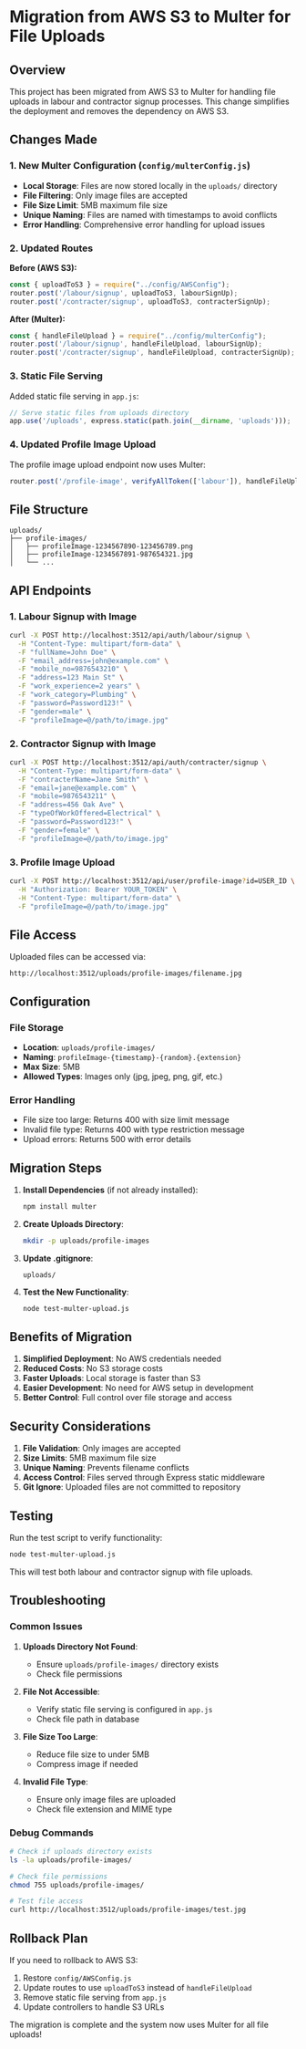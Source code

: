 # Migration from AWS S3 to Multer for File Uploads

## Overview

This project has been migrated from AWS S3 to Multer for handling file uploads in labour and contractor signup processes. This change simplifies the deployment and removes the dependency on AWS S3.

## Changes Made

### 1. New Multer Configuration (`config/multerConfig.js`)

- **Local Storage**: Files are now stored locally in the `uploads/` directory
- **File Filtering**: Only image files are accepted
- **File Size Limit**: 5MB maximum file size
- **Unique Naming**: Files are named with timestamps to avoid conflicts
- **Error Handling**: Comprehensive error handling for upload issues

### 2. Updated Routes

**Before (AWS S3):**
```javascript
const { uploadToS3 } = require("../config/AWSConfig");
router.post('/labour/signup', uploadToS3, labourSignUp);
router.post('/contracter/signup', uploadToS3, contracterSignUp);
```

**After (Multer):**
```javascript
const { handleFileUpload } = require("../config/multerConfig");
router.post('/labour/signup', handleFileUpload, labourSignUp);
router.post('/contracter/signup', handleFileUpload, contracterSignUp);
```

### 3. Static File Serving

Added static file serving in `app.js`:
```javascript
// Serve static files from uploads directory
app.use('/uploads', express.static(path.join(__dirname, 'uploads')));
```

### 4. Updated Profile Image Upload

The profile image upload endpoint now uses Multer:
```javascript
router.post('/profile-image', verifyAllToken(['labour']), handleFileUpload, uploadProfileImage)
```

## File Structure

```
uploads/
├── profile-images/
│   ├── profileImage-1234567890-123456789.png
│   ├── profileImage-1234567891-987654321.jpg
│   └── ...
```

## API Endpoints

### 1. Labour Signup with Image
```bash
curl -X POST http://localhost:3512/api/auth/labour/signup \
  -H "Content-Type: multipart/form-data" \
  -F "fullName=John Doe" \
  -F "email_address=john@example.com" \
  -F "mobile_no=9876543210" \
  -F "address=123 Main St" \
  -F "work_experience=2 years" \
  -F "work_category=Plumbing" \
  -F "password=Password123!" \
  -F "gender=male" \
  -F "profileImage=@/path/to/image.jpg"
```

### 2. Contractor Signup with Image
```bash
curl -X POST http://localhost:3512/api/auth/contracter/signup \
  -H "Content-Type: multipart/form-data" \
  -F "contracterName=Jane Smith" \
  -F "email=jane@example.com" \
  -F "mobile=9876543211" \
  -F "address=456 Oak Ave" \
  -F "typeOfWorkOffered=Electrical" \
  -F "password=Password123!" \
  -F "gender=female" \
  -F "profileImage=@/path/to/image.jpg"
```

### 3. Profile Image Upload
```bash
curl -X POST http://localhost:3512/api/user/profile-image?id=USER_ID \
  -H "Authorization: Bearer YOUR_TOKEN" \
  -H "Content-Type: multipart/form-data" \
  -F "profileImage=@/path/to/image.jpg"
```

## File Access

Uploaded files can be accessed via:
```
http://localhost:3512/uploads/profile-images/filename.jpg
```

## Configuration

### File Storage
- **Location**: `uploads/profile-images/`
- **Naming**: `profileImage-{timestamp}-{random}.{extension}`
- **Max Size**: 5MB
- **Allowed Types**: Images only (jpg, jpeg, png, gif, etc.)

### Error Handling
- File size too large: Returns 400 with size limit message
- Invalid file type: Returns 400 with type restriction message
- Upload errors: Returns 500 with error details

## Migration Steps

1. **Install Dependencies** (if not already installed):
   ```bash
   npm install multer
   ```

2. **Create Uploads Directory**:
   ```bash
   mkdir -p uploads/profile-images
   ```

3. **Update .gitignore**:
   ```
   uploads/
   ```

4. **Test the New Functionality**:
   ```bash
   node test-multer-upload.js
   ```

## Benefits of Migration

1. **Simplified Deployment**: No AWS credentials needed
2. **Reduced Costs**: No S3 storage costs
3. **Faster Uploads**: Local storage is faster than S3
4. **Easier Development**: No need for AWS setup in development
5. **Better Control**: Full control over file storage and access

## Security Considerations

1. **File Validation**: Only images are accepted
2. **Size Limits**: 5MB maximum file size
3. **Unique Naming**: Prevents filename conflicts
4. **Access Control**: Files served through Express static middleware
5. **Git Ignore**: Uploaded files are not committed to repository

## Testing

Run the test script to verify functionality:
```bash
node test-multer-upload.js
```

This will test both labour and contractor signup with file uploads.

## Troubleshooting

### Common Issues

1. **Uploads Directory Not Found**:
   - Ensure `uploads/profile-images/` directory exists
   - Check file permissions

2. **File Not Accessible**:
   - Verify static file serving is configured in `app.js`
   - Check file path in database

3. **File Size Too Large**:
   - Reduce file size to under 5MB
   - Compress image if needed

4. **Invalid File Type**:
   - Ensure only image files are uploaded
   - Check file extension and MIME type

### Debug Commands

```bash
# Check if uploads directory exists
ls -la uploads/profile-images/

# Check file permissions
chmod 755 uploads/profile-images/

# Test file access
curl http://localhost:3512/uploads/profile-images/test.jpg
```

## Rollback Plan

If you need to rollback to AWS S3:

1. Restore `config/AWSConfig.js`
2. Update routes to use `uploadToS3` instead of `handleFileUpload`
3. Remove static file serving from `app.js`
4. Update controllers to handle S3 URLs

The migration is complete and the system now uses Multer for all file uploads! 
